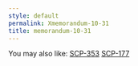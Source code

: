 ```yaml
---
style: default
permalink: Xmemorandum-10-31
title: memorandum-10-31
---
```

You may also like:
[SCP-353](http://scp-wiki.net/scp-353)
[SCP-177](http://scp-wiki.net/scp-177)